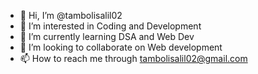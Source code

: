 - 👋 Hi, I’m @tambolisalil02
- 👀 I’m interested in Coding and Development
- 🌱 I’m currently learning DSA and Web Dev
- 💞️ I’m looking to collaborate on Web development 
- 📫 How to reach me through tambolisalil02@gmail.com

<!---
tambolisalil02/tambolisalil02 is a ✨ special ✨ repository because its `README.md` (this file) appears on your GitHub profile.
You can click the Preview link to take a look at your changes.
--->
